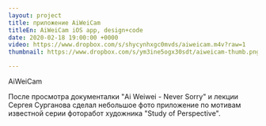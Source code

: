 ```yaml
---
layout: project
title: приложение AiWeiCam
titleEn: AiWeiCam iOS app, design+code
date: 2020-02-18 19:00:00 +0000
video: https://www.dropbox.com/s/shycynhxgc0mvds/aiweicam.m4v?raw=1
thumbnail: https://www.dropbox.com/s/ym3ine5ogx30sdt/aiweicam-thumb.png?raw=1

---
```


<span class="mark">AiWeiCam</span>

После просмотра документалки "Ai Weiwei - Never Sorry" и лекции Сергея Сурганова 
сделал небольшое фото приложение по мотивам известной серии фоторабот художника
"Study of Perspective".

